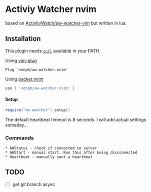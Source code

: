 # Activiy Watcher nvim

based on [ActivityWatch/aw-watcher-vim](https://github.com/ActivityWatch/aw-watcher-vim) but written in lua.

## Installation

This plugin needs [`curl`](https://github.com/curl/curl) available in your PATH.

Using [vim-plug](https://github.com/junegunn/vim-plug)

```viml
Plug 'vonpb/aw-watcher.nvim'
```

Using [packer.nvim](https://github.com/wbthomason/packer.nvim)

```lua
use { 'vonpb/aw-watcher.nvim' }
```

#### Setup

```lua
require("aw-watcher").setup()
```
The default heartbeat timeout is 8 seconds. I will add actual settings someday...

### Commands

```
* AWStatus - check if connected to server
* AWStart - manual start. Run this after being disconnected
* Heartbeat - manually sent a heartbeat
```


## TODO

- [ ] get git branch async

